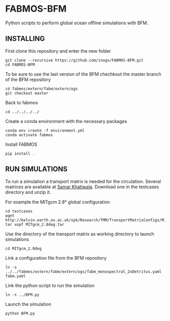 # FABMOS-BFM
Python scripts to perform global ocean offline simulations with BFM.

## INSTALLING
First clone this repository and enter the new folder

```
git clone --recursive https://github.com/inogs/FABMOS-BFM.git
cd FABMOS-BFM
```
To be sure to use the last version of the BFM chechkout the master branch of the BFM repository 

```
cd fabmos/extern/fabm/extern/ogs
git checkout master
```

Back to fabmos

```
cd ../../../../
```

Create a conda environment with the necessary packages

```
conda env create -f environment.yml
conda activate fabmos
```

Install FABMOS

```
pip install .
```

## RUN SIMULATIONS

To run a simulation a transport matrix is needed for the circulation. Several matrices are available at [Samar Khatiwala](http://kelvin.earth.ox.ac.uk/spk/Research/TMM/TransportMatrixConfigs/). Download one in the testcases directory and unzip it.

For example the MITgcm 2.8° global configuration

```
cd testcases
wget http://kelvin.earth.ox.ac.uk/spk/Research/TMM/TransportMatrixConfigs/MITgcm_2.8deg.tar
tar xopf MITgcm_2.8deg.tar
```

Use the directory of the transport matrix as working directory to launch simulations

```
cd MITgcm_2.8deg
```

Link a configuration file from the BFM repository

```
ln -s ../../fabmos/extern/fabm/extern/ogs/fabm_monospectral_2xDetritus.yaml fabm.yaml
```

Link the python script to run the simulation

```
ln -s ../BFM.py
```

Launch the simulation

```
python BFM.py
```

